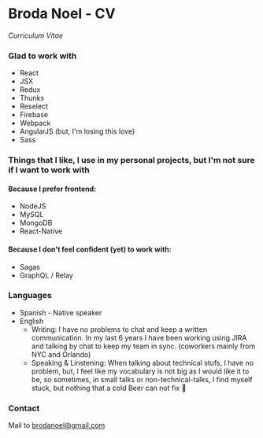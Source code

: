 # Broda Noel - CV
_Curriculum Vitae_

### Glad to work with
* React
* JSX
* Redux
* Thunks
* Reselect
* Firebase
* Webpack
* AngularJS (but, I'm losing this love)
* Sass

### Things that I like, I use in my personal projects, but I'm not sure if I want to work with
#### Because I prefer frontend:
* NodeJS
* MySQL
* MongoDB
* React-Native

#### Because I don't feel confident (yet) to work with:
* Sagas
* GraphQL / Relay

### Languages
* Spanish - Native speaker
* English
  * Writing: I have no problems to chat and keep a written communication. In my last 6 years I have been working using JIRA and talking by chat to keep my team in sync. (coworkers mainly from NYC and Orlando)
  * Speaking & Linstening: When talking about technical stufs, I have no problem, but, I feel like my vocabulary is not big as I would like it to be, so sometimes, in small talks or non-technical-talks, I find myself stuck, but nothing that a cold Beer can not fix :shrug:

### Contact
Mail to brodanoel@gmail.com
